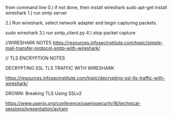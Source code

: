 from command line
0.) if not done, then install wireshark
    sudo apt-get install wireshark
1.) run smtp server 
 
2.) Run wireshark, select network adapter and begin capturing packets.

sudo wireshark
3.) run smtp_client.py
4.) stop packet capture

//WIRESHARK NOTES
https://resources.infosecinstitute.com/topic/simple-mail-transfer-protocol-smtp-with-wireshark/



// TLS ENCRYPTION NOTES

DECRYPTING SSL TLS TRAFFIC WITH WIRESHARK

https://resources.infosecinstitute.com/topic/decrypting-ssl-tls-traffic-with-wireshark/

DROWN: Breaking TLS Using SSLv2 

https://www.usenix.org/conference/usenixsecurity16/technical-sessions/presentation/aviram
